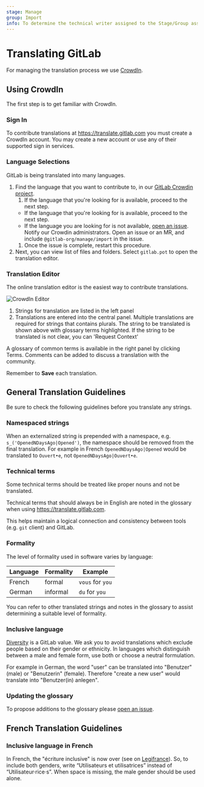 ```yaml
---
stage: Manage
group: Import
info: To determine the technical writer assigned to the Stage/Group associated with this page, see https://about.gitlab.com/handbook/engineering/ux/technical-writing/#assignments
---
```


# Translating GitLab

For managing the translation process we use [CrowdIn](https://crowdin.com).

## Using CrowdIn

The first step is to get familiar with CrowdIn.

### Sign In

To contribute translations at <https://translate.gitlab.com>
you must create a CrowdIn account.
You may create a new account or use any of their supported sign in services.

### Language Selections

GitLab is being translated into many languages.

1. Find the language that you want to contribute to, in our
   [GitLab Crowdin project](https://crowdin.com/project/gitlab-ee).
   1. If the language that you're looking for is available, proceed
      to the next step.
   - If the language that you're looking for is available, proceed
     to the next step.
   - If the language you are looking for is not available,
      [open an issue](https://gitlab.com/gitlab-org/gitlab/-/issues?scope=all&utf8=✓&state=all&label_name[]=Category%3AInternationalization). Notify our Crowdin
      administrators. Open an issue or an MR, and include `@gitlab-org/manage/import` in the issue.
   1. Once the issue is complete, restart this procedure.
1. Next, you can view list of files and folders.
   Select `gitlab.pot` to open the translation editor.

### Translation Editor

The online translation editor is the easiest way to contribute translations.

![CrowdIn Editor](img/crowdin-editor.png)

1. Strings for translation are listed in the left panel
1. Translations are entered into the central panel.
  Multiple translations are required for strings that contains plurals.
  The string to be translated is shown above with glossary terms highlighted.
  If the string to be translated is not clear, you can 'Request Context'

A glossary of common terms is available in the right panel by clicking Terms.
Comments can be added to discuss a translation with the community.

Remember to **Save** each translation.

## General Translation Guidelines

Be sure to check the following guidelines before you translate any strings.

### Namespaced strings

When an externalized string is prepended with a namespace, e.g.
`s_('OpenedNDaysAgo|Opened')`, the namespace should be removed from the final
translation.
For example in French `OpenedNDaysAgo|Opened` would be translated to
`Ouvert•e`, not `OpenedNDaysAgo|Ouvert•e`.

### Technical terms

Some technical terms should be treated like proper nouns and not be translated.

Technical terms that should always be in English are noted in the glossary when
using <https://translate.gitlab.com>.

This helps maintain a logical connection and consistency between tools (e.g.
`git` client) and GitLab.

### Formality

The level of formality used in software varies by language:

| Language | Formality | Example |
| -------- | --------- | ------- |
| French | formal | `vous` for `you` |
| German | informal | `du` for `you` |

You can refer to other translated strings and notes in the glossary to assist
determining a suitable level of formality.

### Inclusive language

[Diversity](https://about.gitlab.com/handbook/values/#diversity) is a GitLab value.
We ask you to avoid translations which exclude people based on their gender or
ethnicity.
In languages which distinguish between a male and female form, use both or
choose a neutral formulation.

<!-- vale gitlab.Spelling = NO -->
For example in German, the word "user" can be translated into "Benutzer" (male) or "Benutzerin" (female).
Therefore "create a new user" would translate into "Benutzer(in) anlegen".
<!-- vale gitlab.Spelling = YES -->

### Updating the glossary

To propose additions to the glossary please
[open an issue](https://gitlab.com/gitlab-org/gitlab/-/issues?scope=all&utf8=✓&state=all&label_name[]=Category%3AInternationalization).

## French Translation Guidelines

### Inclusive language in French

<!-- vale gitlab.Spelling = NO -->
In French, the "écriture inclusive" is now over (see on [Legifrance](https://www.legifrance.gouv.fr/jorf/id/JORFTEXT000036068906/)).
So, to include both genders, write “Utilisateurs et utilisatrices” instead of “Utilisateur·rice·s”.
When space is missing, the male gender should be used alone.
<!-- vale gitlab.Spelling = YES -->
